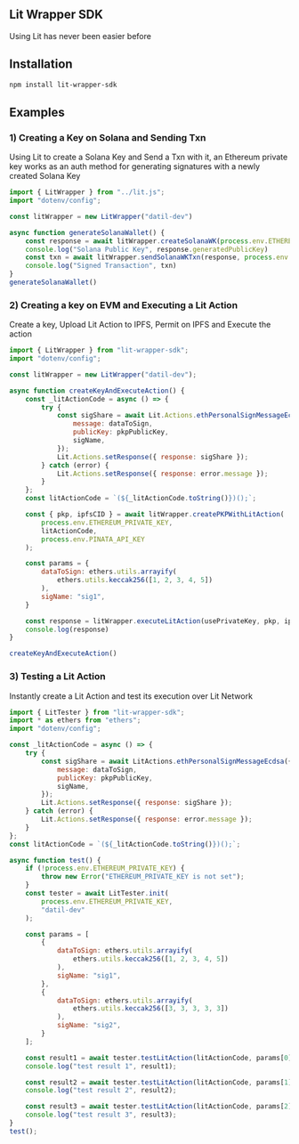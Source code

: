 ## Lit Wrapper SDK

Using Lit has never been easier before

## Installation

```bash
npm install lit-wrapper-sdk
```

## Examples

### 1) Creating a Key on Solana and Sending Txn

Using Lit to create a Solana Key and Send a Txn with it, an Ethereum private key works as an auth method for generating signatures with a newly created Solana Key

```js
import { LitWrapper } from "../lit.js";
import "dotenv/config";

const litWrapper = new LitWrapper("datil-dev")

async function generateSolanaWallet() {
    const response = await litWrapper.createSolanaWK(process.env.ETHEREUM_PRIVATE_KEY);
    console.log("Solana Public Key", response.generatedPublicKey)
    const txn = await litWrapper.sendSolanaWKTxn(response, process.env.ETHEREUM_PRIVATE_KEY, false)
    console.log("Signed Transaction", txn)
}
generateSolanaWallet()
```

### 2) Creating a key on EVM and Executing a Lit Action

Create a key, Upload Lit Action to IPFS, Permit on IPFS and Execute the action

```js
import { LitWrapper } from "lit-wrapper-sdk";
import "dotenv/config";

const litWrapper = new LitWrapper("datil-dev");

async function createKeyAndExecuteAction() {
    const _litActionCode = async () => {
        try {
            const sigShare = await Lit.Actions.ethPersonalSignMessageEcdsa({
                message: dataToSign,
                publicKey: pkpPublicKey,
                sigName,
            });
            Lit.Actions.setResponse({ response: sigShare });
        } catch (error) {
            Lit.Actions.setResponse({ response: error.message });
        }
    };
    const litActionCode = `(${_litActionCode.toString()})();`;

    const { pkp, ipfsCID } = await litWrapper.createPKPWithLitAction(
        process.env.ETHEREUM_PRIVATE_KEY,
        litActionCode,
        process.env.PINATA_API_KEY
    );

    const params = {
        dataToSign: ethers.utils.arrayify(
            ethers.utils.keccak256([1, 2, 3, 4, 5])
        ),
        sigName: "sig1",
    }

    const response = litWrapper.executeLitAction(usePrivateKey, pkp, ipfsCID, params);
    console.log(response)
}

createKeyAndExecuteAction()
```

### 3) Testing a Lit Action

Instantly create a Lit Action and test its execution over Lit Network

```js
import { LitTester } from "lit-wrapper-sdk";
import * as ethers from "ethers";
import "dotenv/config";

const _litActionCode = async () => {
    try {
        const sigShare = await LitActions.ethPersonalSignMessageEcdsa({
            message: dataToSign,
            publicKey: pkpPublicKey,
            sigName,
        });
        Lit.Actions.setResponse({ response: sigShare });
    } catch (error) {
        Lit.Actions.setResponse({ response: error.message });
    }
};
const litActionCode = `(${_litActionCode.toString()})();`;

async function test() {
    if (!process.env.ETHEREUM_PRIVATE_KEY) {
        throw new Error("ETHEREUM_PRIVATE_KEY is not set");
    }
    const tester = await LitTester.init(
        process.env.ETHEREUM_PRIVATE_KEY,
        "datil-dev"
    );

    const params = [
        {
            dataToSign: ethers.utils.arrayify(
                ethers.utils.keccak256([1, 2, 3, 4, 5])
            ),
            sigName: "sig1",
        },
        {
            dataToSign: ethers.utils.arrayify(
                ethers.utils.keccak256([3, 3, 3, 3, 3])
            ),
            sigName: "sig2",
        }
    ];

    const result1 = await tester.testLitAction(litActionCode, params[0]);
    console.log("test result 1", result1);

    const result2 = await tester.testLitAction(litActionCode, params[1]);
    console.log("test result 2", result2);

    const result3 = await tester.testLitAction(litActionCode, params[2]);
    console.log("test result 3", result3);
}
test();
```
